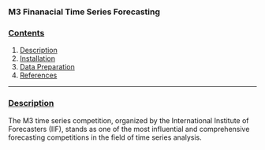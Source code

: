 ### M3 Finanacial Time Series Forecasting

### [**Contents**](#)
1. [Description](#descr)
2. [Installation](#install)
3. [Data Preparation](#prepare)
4. [References](#ref)

---

### [**Description**](#) <a name="descr"></a>
The M3 time series competition, organized by the International Institute of Forecasters (IIF), stands as one of the most influential and comprehensive forecasting competitions in the field of time series analysis. 
